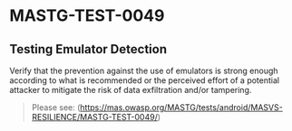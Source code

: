 #  MASTG-TEST-0049

## Testing Emulator Detection

Verify that the prevention against the use of emulators is strong enough according to what is recommended or the perceived effort of a potential attacker to mitigate the risk of data exfiltration and/or tampering.

> Please see: (https://mas.owasp.org/MASTG/tests/android/MASVS-RESILIENCE/MASTG-TEST-0049/)